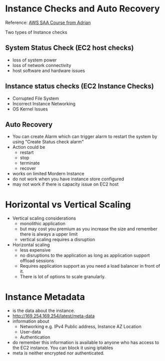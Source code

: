 # Instance Checks and Auto Recovery

Reference: [AWS SAA Course from Adrian](https://learn.cantrill.io/) 

Two types of Instance checks

## System Status Check (EC2 host checks)

* loss of system power
* loss of network connectivity
* host software and hardware issues
  
## Instance status checks (EC2 Instance Checks)

* Corrupted File System
* Incorrect Instance Networking
* OS Kernel Issues

## Auto Recovery

* You can create Alarm which can trigger alarm to restart the system by using "Create Status check alarm"
* Action could be
  * restart
  * stop
  * terminate
  * recover
* works on limited Mordern Instance
* do not work when you have instance store configured
* may not work if there is capacity issue on EC2 host


# Horizontal vs Vertical Scaling

* Vertical scaling considerations
  * monolithic application
  * but may cost you premium as you increase the size and remember there is always a upper limit
  * vertical scaling requires a disruption
* Horizontal scaling
  * less expensive
  * no disruptions to the application as long as application support offload sessions
  * Requires application support as you need a load balancer in front of it.
  * There is lot of options to scale granularly.

# Instance Metadata

* is the data about the instance.
* http://169.254.169.254/latest/meta-data
* information about
  * Networking e.g. IPv4 Public address, Instance AZ Location
  * User-data
  * Authentication
* do remember this information is available to anyone who has access to the EC2 instance. You can block it using iptables
* meta is neither encrypted nor authenticated.